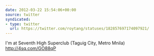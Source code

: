 ```yaml
---
date: 2012-03-22 15:54:06+00:00
source: twitter
syndicated:
- type: twitter
  url: https://twitter.com/roytang/statuses/182857697174097921/
---
```


I'm at Seventh High Superclub (Taguig City, Metro Mnila) http://4sq.com/GO88qP